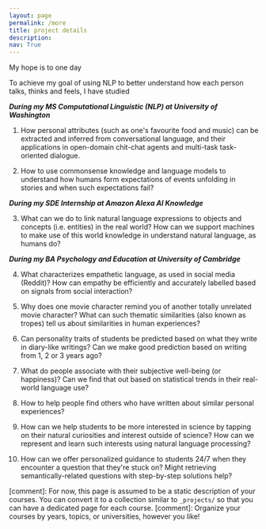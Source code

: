 ```yaml
---
layout: page
permalink: /more
title: project details
description:
nav: True
---
```


My hope is to one day

To achieve my goal of using NLP to better understand how each person talks, thinks and feels, I have studied

***During my MS Computational Linguistic (NLP) at University of Washington***

1. How personal attributes (such as one's favourite food and music) can be extracted and inferred from conversational language, and their applications in open-domain chit-chat agents and multi-task task-oriented dialogue.

2. How to use commonsense knowledge and language models to understand how humans form expectations of events unfolding in stories and when such expectations fail?

***During my SDE Internship at Amazon Alexa AI Knowledge***

3. What can we do to link natural language expressions to objects and concepts (i.e. entities) in the real world? How can we support machines to make use of this world knowledge in understand natural language, as humans do?

***During my BA Psychology and Education at University of Cambridge***

4. What characterizes empathetic language, as used in social media (Reddit)? How can empathy be efficiently and accurately labelled based on signals from social interaction?

5. Why does one movie character remind you of another totally unrelated movie character? What can such thematic similarities (also known as tropes) tell us about similarities in human experiences?

6. Can personality traits of students be predicted based on what they write in diary-like writings? Can we make good prediction based on writing from 1, 2 or 3 years ago?

7. What do people associate with their subjective well-being (or happiness)? Can we find that out based on statistical trends in their real-world language use?

8. How to help people find others who have written about similar personal experiences?

9. How can we help students to be more interested in science by tapping on their natural curiosities and interest outside of science? How can we represent and learn such interests using natural language processing?

10. How can we offer personalized guidance to students 24/7 when they encounter a question that they're stuck on? Might retrieving semantically-related questions with step-by-step solutions help?



[comment]: For now, this page is assumed to be a static description of your courses. You can convert it to a collection similar to `_projects/` so that you can have a dedicated page for each course.
[comment]: Organize your courses by years, topics, or universities, however you like!
